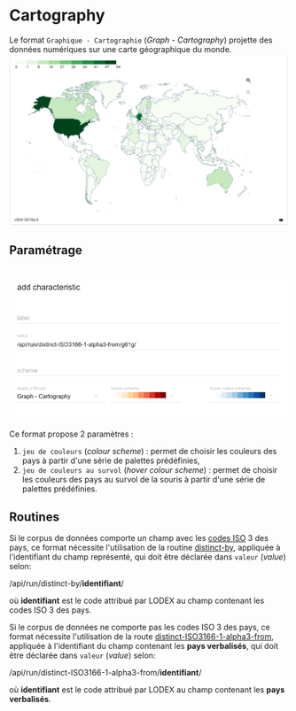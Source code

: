 # Cartography

Le format `Graphique - Cartographie` \(_Graph - Cartography_\) projette des données numériques sur une carte géographique du monde.  
![Exemple de Cartography](/assets/FormatCartography.png)

## Paramétrage

## ![](/assets/FormatCartographyParameters.png)

Ce format propose 2 paramètres :

1. `jeu de couleurs` \(_colour scheme_\) : permet de choisir les couleurs des pays à partir d'une série de palettes prédéfinies,
2. `jeu de couleurs au survol` \(_hover colour scheme_\) : permet de choisir les couleurs des pays au survol de la souris à partir d'une série de palettes prédéfinies.

## Routines

Si le corpus de données comporte un champ avec les [codes ISO](https://fr.wikipedia.org/wiki/ISO_3166-1) 3 des pays, ce format nécessite l'utilisation de la routine [distinct-by](/Configuration/routines/DistinctBy.md), appliquée à l'identifiant du champ représenté, qui doit être déclarée dans `valeur` \(_value_\) selon:

/api/run/distinct-by/**identifiant**/

où **identifiant** est le code attribué par LODEX au champ contenant les codes ISO 3 des pays.

Si le corpus de données ne comporte pas les codes ISO 3 des pays, ce format nécessite l'utilisation de la route [distinct-ISO3166-1-alpha3-from](//Configuration/routines/DistinctISO31661Alpha3From.md), appliquée à l'identifiant du champ contenant les **pays verbalisés**, qui doit être déclarée dans `valeur` \(_value_\) selon:

/api/run/distinct-ISO3166-1-alpha3-from/**identifiant**/

où **identifiant** est le code attribué par LODEX au champ contenant les **pays verbalisés**.

